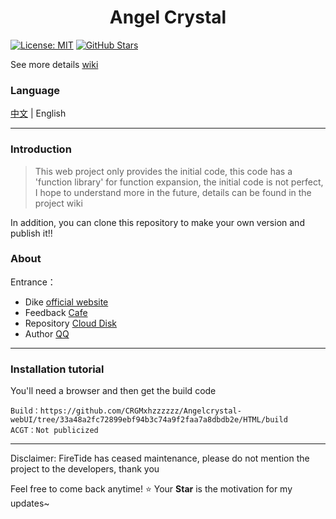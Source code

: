 <h1 align="center">Angel Crystal</h1>

[![License: MIT](https://img.shields.io/badge/License-MIT-blue.svg)](https://opensource.org/licenses/MIT)
[![GitHub Stars](https://img.shields.io/github/stars/CRGMxhzzzzzz/Angelcrystal-webUI?style=social)](https://github.com/CRGMxhzzzzzz/Angelcrystal-webUI/stargazers)

See more details
[wiki](https://github.com/CRGMxhzzzzzz/Angelcrystal-webUI/wiki)

### Language

[中文](./README.md) | English

----

### Introduction

>This web project only provides the initial code, this code has a 'function library' for function expansion, the initial code is not perfect, I hope to understand more in the future, details can be found in the project wiki

In addition, you can clone this repository to make your own version and publish it!!

### About

Entrance：

* Dike [official website](https://angelcrystal-code.mysxl.cn)
* Feedback [Cafe](https://pd.qq.com/s/a6g5xr5bg?b=5)
* Repository [Cloud Disk](https://www.123865.com/s/YNr5Vv-nMebd)
* Author [QQ](https://qm.qq.com/q/lXDyWCMaOs)

----

### Installation tutorial

You'll need a browser and then get the build code

    Build：https://github.com/CRGMxhzzzzzz/Angelcrystal-webUI/tree/33a48a2fc72899ebf94b3c74a9f2faa7a8dbdb2e/HTML/build
    ACGT：Not publicized

---

Disclaimer: FireTide has ceased maintenance, please do not mention the project to the developers, thank you

Feel free to come back anytime! ⭐ Your **Star** is the motivation for my updates~